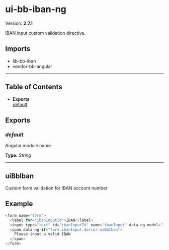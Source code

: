 # ui-bb-iban-ng


Version: **2.7.1**

IBAN input custom validation directive.

## Imports

* lib-bb-iban
* vendor-bb-angular

---

## Table of Contents
- **Exports**<br/>    <a href="#default">default</a><br/>

## Exports

### <a name="default"></a>*default*

Angular module name

**Type:** *String*


---

## uiBbIban

Custom form validation for IBAN account number

## Example

```javascript
<form name="form">
  <label for="ibanInputId">IBAN</label>
  <input type="text" id="ibanInputId" name="ibanInput" data-ng-model="iban" ui-bb-iban-ng />
  <span data-ng-if="form.ibanInput.$error.uiBbIban">
    Please input a valid IBAN
  </span>
</form>
```
